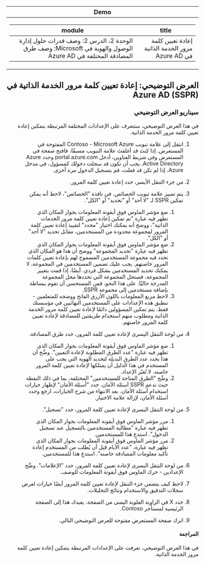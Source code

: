 <div id="readme" class="Box-body readme blob js-code-block-container p-5 p-xl-6 gist-border-0" dir="rtl">
    <article class="markdown-body entry-content container-lg" itemprop="text"><table>
  <thead>
  <tr>
  <th>Demo</th>
  </tr>
  </thead>
  <tbody>
  <tr>
  <td><div><table>
  <thead>
  <tr>
  <th>title</th>
  <th>module</th>
  </tr>
  </thead>
  <tbody>
  <tr>
  <td><div>إعادة تعيين كلمة مرور الخدمة الذاتية في Azure AD</div></td>
  <td><div>الوحدة 2، الدرس 2: وصف قدرات حلول إدارة الوصول والهوية في Microsoft: وصف طرق المصادقة المختلفة في Azure AD</div></td>
  </tr>
  </tbody>
</table>
</div></td>
  </tr>
  </tbody>
</table>

# العرض التوضيحي: إعادة تعيين كلمة مرور الخدمة الذاتية في Azure AD (SSPR)

### سيناريو العرض التوضيحي

في هذا العرض التوضيحي، ستتعرف على الإعدادات المختلفة المرتبطة بتمكين إعادة تعيين كلمة مرور الخدمة الذاتية.

1. انتقل إلى علامة تبويب Contoso - Microsoft Azure المفتوحة في المستعرض. إذا كنتَ قد أغلقتَ علامة التبويب مسبقًا، فافتح صفحة في المستعرض وفي شريط العناوين، أدخل portal.azure.com وحدد Azure Active Directory. يجب أن تكون قد سجلت دخولك كمسؤول، في مدخل Azure، إذا لم تكن قد فعلت، قم بتسجيل الدخول مرة أخرى.

1. من جزء التنقل الأيسر، حدد إعادة تعيين كلمة المرور.

1. يتم تمييز علامة تبويب الخصائص.  في نافذة "الخصائص"، لاحظ أنه يمكن تمكين SSPR لـ "لا أحد" أو "تحديد" أو "الكل".
    1. ضع مؤشر الماوس فوق أيقونة المعلومات بجوار المكان الذي تظهر فيه عبارة "تم تمكين إعادة تعيين كلمة مرور الخدمات الذاتية"، ووضح أنه يمكنك اختيار "محدد" لتقييد إعادة تعيين كلمة المرور لمجموعة محدودة من المستخدمين، مقابل تحديد "لا أحد" أو "الكل".
    1. ضع مؤشر الماوس فوق أيقونة المعلومات بجوار المكان الذي تظهر فيه عبارة "تحديد المجموعة" ووضح أن هذا هو المكان الذي تحدد فيه مجموعة المستخدمين المسموح لهم بإعادة تعيين كلمات المرور خاصتهم.   يجب عليك تضمين المستخدمين في المجموعة، لا يمكنك تحديد المستخدمين بشكل فردي.  أيضًا، إذا قمت بتغيير المجموعة، فستحل المجموعة التي تحددها محل المجموعة المدرجة حاليًا.  على هذا النحو، فمن المستحسن أن تقوم ببساطة بإضافة مستخدمين إلى مجموعة SSPR.
    1. لاحظ مربع المعلومات باللون الأزرق الفاتح ووضحه للمتعلمين - تنطبق هذه الإعدادات على المستخدمين النهائيين في مؤسستك فقط. يتم تمكين المسؤولين دائمًا لإعادة تعيين كلمة مرور الخدمة الذاتية ومطلوب منهم استخدام طريقتين للمصادقة لإعادة تعيين كلمة المرور خاصتهم.

1. من لوحة التنقل اليسرى لإعادة تعيين كلمة المرور، حدد طرق المصادقة.
    1. ضع مؤشر الماوس فوق أيقونة المعلومات بجوار المكان الذي تظهر فيه عبارة "عدد الطرق المطلوبة لإعادة التعيين".  وضِّح أن هذا يحدد عدد الطرق البديلة لتحديد الهوية التي يجب على المستخدم في هذا الدليل أن يمتلكها لإعادة تعيين كلمة المرور خاصته.   لا تُغيّر الإعداد.
    1. وضِّح "الطرق المتاحة للمستخدمين" المختلفة، بما في ذلك النقطة حيث تدعم SSPR أسئلة الأمان. حدد "أسئلة الأمان" لإظهار خيارات استخدام أسئلة الأمان. بعد الانتهاء من شرح الخيارات، ارجع وحدد أسئلة الأمان، لإزالة علامة الاختيار.

1. من لوحة التنقل اليسرى لإعادة تعيين كلمة المرور، حدد "تسجيل".
    1. مرر مؤشر الماوس فوق أيقونة المعلومات بجوار المكان الذي تظهر فيه عبارة "مطالبة المستخدمين بالتسجيل عند تسجيل الدخول".   استدعِ هذا للمستخدمين.  
    1. مرر مؤشر الماوس فوق أيقونة المعلومات بجوار المكان الذي تظهر فيه عبارة، "عدد الأيام قبل أن يُطلب من المستخدم إعادة تأكيد معلومات المصادقة خاصته".   استدعِ هذا للمستخدمين.  

1. من لوحة التنقل اليسرى لإعادة تعيين كلمة المرور، حدد "الإعلامات".  وضِّح الإعدادين - حرك الماوس فوق أيقونة المعلومات للوصف.

1. لاحظ كيف يتضمن جزء التنقل لإعادة تعيين كلمة المرور أيضًا خيارات لعرض سجلات التدقيق والاستخدام ونتائج التحليلات.

1. حدد X في الزاوية العلوية اليمنى من الصفحة. يعيدك هذا إلى الصفحة الرئيسية لمستأجر Contoso.

1. اترك صفحة المستعرض مفتوحة للعرض التوضيحي التالي.

#### المراجعة

في هذا العرض التوضيحي، تعرفت على الإعدادات المرتبطة بتمكين إعادة تعيين كلمة مرور الخدمة الذاتية. 

